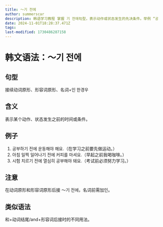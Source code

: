 ```yaml
---
title: 〜기 전에
author: summerscar
description: 韩语学习教程 掌握 기 전에句型，表示动作或状态发生的先决条件。举例 “공부하기前要运动。” 注意动词、形容词原形需要加后缀  기，名词前添加인。
date: 2024-11-01T18:28:37.471Z
tags:
last-modified: 1730486287158
---
```


# 韩文语法：〜기 전에

## 句型
接续动词原形、形容词原形、名词+인 한경우

## 含义
表示某个动作、状态发生之前的时间或条件。

## 例子
1. <Speak>공부하기 전에 운동해야 해요.</Speak>（在学习之前要先做运动。）
2. <Speak>아침 일찍 일어나기 전에 커피를 마셔요.</Speak>（早起之前我喝咖啡。）
3. <Speak>시험 치르기 전에 열심히 공부해야 돼요.</Speak>（考试前必须努力学习。）

## 注意
在动词原形和形容词原形后接 〜기 전에，名词前需加인。

## 类似语法
和+动词结尾/and+形容词后接时的不同用法。